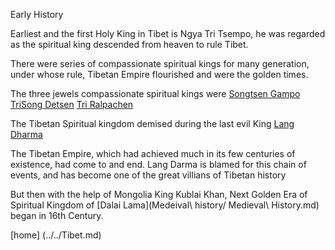 Early History

Earliest and the first Holy King in Tibet is Ngya Tri Tsempo, he was regarded as the spiritual king descended from heaven to rule Tibet.

There were series of compassionate spiritual kings for many generation, under whose rule, Tibetan Empire flourished and were the golden times.

The three jewels compassionate spiritual kings were
	[Songtsen Gampo](https://en.wikipedia.org/wiki/Songtsen_Gampo)
	[TriSong Detsen](https://en.wikipedia.org/wiki/Trisong_Detsen)
	[Tri Ralpachen](https://en.wikipedia.org/wiki/Ralpacan)

The Tibetan Spiritual kingdom	demised during the last evil King [Lang Dharma](https://earlytibet.com/2008/02/28/lang-darma/)

The Tibetan Empire, which had achieved much in its few centuries of existence, had come to and end. Lang Darma is blamed for this chain of events, and has become one of the great villians of Tibetan history
	
But then with the help of Mongolia King Kublai Khan, Next Golden Era of Spiritual Kingdom of [Dalai Lama](Medeival\ history/
Medieval\ History.md) began in 16th Century.

[home] (../../Tibet.md)
